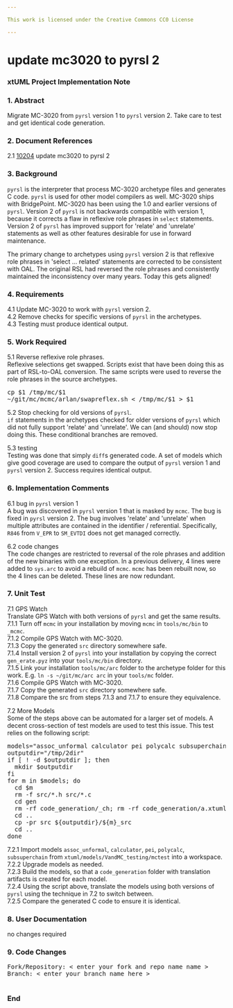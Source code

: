 ```yaml
---

This work is licensed under the Creative Commons CC0 License

---
```


# update mc3020 to pyrsl 2  
### xtUML Project Implementation Note

### 1. Abstract

Migrate MC-3020 from `pyrsl` version 1 to `pyrsl` version 2.  Take care
to test and get identical code generation.

### 2. Document References

<a id="2.1"></a>2.1 [10204](https://support.onefact.net/issues/10204) update mc3020 to pyrsl 2  

### 3. Background

`pyrsl` is the interpreter that process MC-3020 archetype files and
generates C code.  `pyrsl` is used for other model compilers as well.
MC-3020 ships with BridgePoint.  MC-3020 has been using the 1.0 and
earlier versions of `pyrsl`.  Version 2 of `pyrsl` is not backwards
compatible with version 1, because it corrects a flaw in reflexive
role phrases in `select` statements.  Version 2 of `pyrsl` has improved
support for 'relate' and 'unrelate' statements as well as other features
desirable for use in forward maintenance.

The primary change to archetypes using `pyrsl` version 2 is that reflexive
role phrases in 'select ... related' statements are corrected to be
consistent with OAL.  The original RSL had reversed the role phrases and
consistently maintained the inconsistency over many years.  Today this
gets aligned!

### 4. Requirements

4.1 Update MC-3020 to work with `pyrsl` version 2.  
4.2 Remove checks for specific versions of `pyrsl` in the archetypes.  
4.3 Testing must produce identical output.  

### 5. Work Required

5.1 Reverse reflexive role phrases.  
Reflexive selections get swapped.  Scripts exist that have been doing this
as part of RSL-to-OAL conversion.  The same scripts were used to reverse
the role phrases in the source archetypes.

<pre>
cp $1 /tmp/mc/$1
~/git/mc/mcmc/arlan/swapreflex.sh < /tmp/mc/$1 > $1
</pre>

5.2 Stop checking for old versions of `pyrsl`.  
`if` statements in the archetypes checked for older versions of `pyrsl`
which did not fully support 'relate' and 'unrelate'.  We can (and should)
now stop doing this.  These conditional branches are removed.

5.3 testing  
Testing was done that simply `diff`s generated code.  A set of models
which give good coverage are used to compare the output of `pyrsl` version
1 and `pyrsl` version 2.  Success requires identical output.

### 6. Implementation Comments

6.1 bug in `pyrsl` version 1  
A bug was discovered in `pyrsl` version 1 that is masked by `mcmc`.
The bug is fixed in `pyrsl` version 2.  The bug involves 'relate' and
'unrelate' when multiple attributes are contained in the identifier /
referential.  Specifically, `R846` from `V_EPR` to `SM_EVTDI` does not
get managed correctly.

6.2 code changes  
The code changes are restricted to reversal of the role phrases and
addition of the new binaries with one exception.  In a previous delivery,
4 lines were added to `sys.arc` to avoid a rebuild of `mcmc`.  `mcmc`
has been rebuilt now, so the 4 lines can be deleted.  These lines are
now redundant.

### 7. Unit Test

7.1 GPS Watch  
Translate GPS Watch with both versions of `pyrsl` and get the same results.  
7.1.1 Turn off `mcmc` in your installation by moving `mcmc` in `tools/mc/bin`
to `_mcmc`.  
7.1.2 Compile GPS Watch with MC-3020.  
7.1.3 Copy the generated `src` directory somewhere safe.  
7.1.4 Install version 2 of `pyrsl` into your installation by copying the
correct `gen_erate.pyz` into your `tools/mc/bin` directory.  
7.1.5 Link your installation `tools/mc/arc` folder to the archetype folder
for this work.  E.g. `ln -s ~/git/mc/arc arc` in your `tools/mc` folder.  
7.1.6 Compile GPS Watch with MC-3020.  
7.1.7 Copy the generated `src` directory somewhere safe.  
7.1.8 Compare the src from steps 7.1.3 and 7.1.7 to ensure they equivalence.  

7.2 More Models  
Some of the steps above can be automated for a larger set of models.
A decent cross-section of test models are used to test this issue.  This
test relies on the following script:

<pre>
models="assoc_unformal calculator pei polycalc subsuperchain"
outputdir="/tmp/2dir"
if [ ! -d $outputdir ]; then
  mkdir $outputdir
fi
for m in $models; do
  cd $m
  rm -f src/*.h src/*.c
  cd gen
  rm -rf code_generation/_ch; rm -rf code_generation/a.xtuml; rm -rf code_generation/_system.sql; rm -rf code_generation/arc; ~/xtuml/BridgePoint/tools/mc/bin/xtumlmc_build -home ~/xtuml/BridgePoint/tools/ -l3s -e -d code_generation -O ../../src/
  cd ..
  cp -pr src ${outputdir}/${m}_src
  cd ..
done
</pre>

7.2.1 Import models `assoc_unformal`, `calculator`, `pei`, `polycalc`,
`subsuperchain` from `xtuml/models/VandMC_testing/mctest` into a workspace.  
7.2.2 Upgrade models as needed.  
7.2.3 Build the models, so that a `code_generation` folder with translation
artifacts is created for each model.  
7.2.4 Using the script above, translate the models using both versions of
`pyrsl` using the technique in 7.2 to switch between.  
7.2.5 Compare the generated C code to ensure it is identical.

### 8. User Documentation

no changes required

### 9. Code Changes

<pre>
Fork/Repository: < enter your fork and repo name name >
Branch: < enter your branch name here >

</pre>

### End

